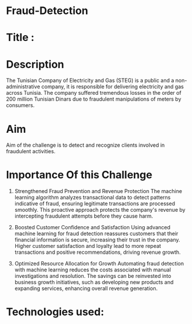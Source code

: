 # Fraud-Detection

# Title : 

# Description

The Tunisian Company of Electricity and Gas (STEG) is a public and a non-administrative company, it is responsible for delivering electricity and gas across Tunisia. The company suffered tremendous losses in the order of 200 million Tunisian Dinars due to fraudulent manipulations of meters by consumers.

# Aim 

Aim of the challenge is to detect and recognize clients involved in fraudulent activities.

# Importance Of this Challenge

1. Strengthened Fraud Prevention and Revenue Protection
The machine learning algorithm analyzes transactional data to detect patterns indicative of fraud, ensuring legitimate transactions are processed smoothly. This proactive approach protects the company's revenue by intercepting fraudulent attempts before they cause harm.

2. Boosted Customer Confidence and Satisfaction
Using advanced machine learning for fraud detection reassures customers that their financial information is secure, increasing their trust in the company. Higher customer satisfaction and loyalty lead to more repeat transactions and positive recommendations, driving revenue growth.

3. Optimized Resource Allocation for Growth
Automating fraud detection with machine learning reduces the costs associated with manual investigations and resolution. The savings can be reinvested into business growth initiatives, such as developing new products and expanding services, enhancing overall revenue generation.

# Technologies used:









